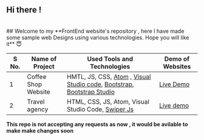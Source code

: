 ## Hi there ! 
<br> 
## Welcome to my **FrontEnd website's repository , here I have made some sample web Designs using various technologies. Hope you will like it** 😇
<br>

| S No.  | Name of Project     | Used Tools and Technologies                                          | Demo of Websites |
|--------|---------------------|----------------------------------------------------------------------|------------------|
| 1      | Coffee Shop Website | HMTL, JS, CSS, [Atom](https://atom.io) , [Visual Studio code](https://code.visualstudio.com), [Bootstrap](https://getbootstrap.com),  [Bootstrap Studio](https://bootstrapstudio.io) | [Live Demo]()        |
| 2      | Travel agency       | HTML, CSS, JS, Atom, Visual Studio Code,  [Swiper Js](https://swiperjs.com)              | [Live demo]()       |

**This repo is not accepting any  requests as now , it would be avilable to make make changes soon**

